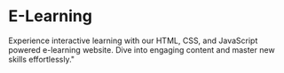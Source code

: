# E-Learning
Experience interactive learning with our HTML, CSS, and JavaScript powered e-learning website. Dive into engaging content and master new skills effortlessly."
